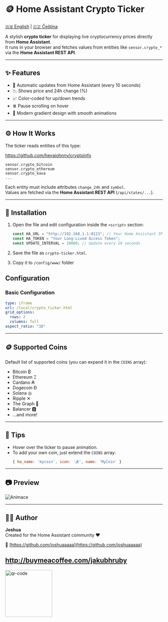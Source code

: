 # 🪙 Home Assistant Crypto Ticker

[🇬🇧 English](README.md) | [🇨🇿 Čeština](README_CZ.md)

A stylish **crypto ticker** for displaying live cryptocurrency prices directly from **Home Assistant**.  
It runs in your browser and fetches values from entities like `sensor.crypto_*` via the **Home Assistant REST API**.

---

## ✨ Features
- 🔁 Automatic updates from Home Assistant (every 10 seconds)  
- 📉 Shows price and 24h change (%)  
- 📈 Color-coded for up/down trends  
- ⏸️ Pause scrolling on hover  
- 🌙 Modern gradient design with smooth animations  

---

## ⚙️ How It Works
The ticker reads entities of this type:  


https://github.com/heyajohnny/cryptoinfo

```
sensor.crypto_bitcoin
sensor.crypto_ethereum
sensor.crypto_kava
...
```
Each entity must include attributes `change_24h` and `symbol`.  
Values are fetched via the **Home Assistant REST API** (`/api/states/...`).



---

## 🧩 Installation
1. Open the file and edit configuration inside the `<script>` section:
   ```js
   const HA_URL = "http://192.168.1.1:8123"; // Your Home Assistant IP address
   const HA_TOKEN = "Your Long-Lived Access Token";
   const UPDATE_INTERVAL = 10000; // Update every 10 seconds
   ```

2. Save the file as `crypto-ticker.html`.

3. Copy it to `/config/www/` folder

## Configuration

### Basic Configuration

```yaml
type: iframe
url: /local/crypto_ticker.html
grid_options:
  rows: 2
  columns: full
aspect_ratio: "10" 
```


---

## 🪙 Supported Coins
Default list of supported coins (you can expand it in the `COINS` array):
- Bitcoin ₿  
- Ethereum Ξ  
- Cardano ₳  
- Dogecoin Ð  
- Solana ◎  
- Ripple ✕  
- The Graph 🔺  
- Balancer 🅱️  
- …and more!  

---

## 🧠 Tips
- Hover over the ticker to pause animation.  
- To add your own coin, just extend the `COINS` array:  
  ```js
  { ha_name: 'mycoin', icon: '💰', name: 'MyCoin' }
  ```

---

## 📷 Preview
![Animace](https://github.com/user-attachments/assets/6946fd2f-0dbd-4b24-bde1-49bce5ad1bd5)


---

## 🧑‍💻 Author
**Joshua**  
Created for the Home Assistant community ❤️  

🔗 [https://github.com/joshuaaaaa](https://github.com/joshuaaaaa)

## http://buymeacoffee.com/jakubhruby


<img width="150" height="150" alt="qr-code" src="https://github.com/user-attachments/assets/2581bf36-7f7d-4745-b792-d1abaca6e57d" />

